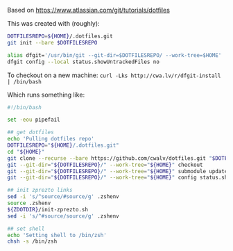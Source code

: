 
Based on https://www.atlassian.com/git/tutorials/dotfiles

This was created with (roughly):

```sh
DOTFILESREPO=${HOME}/.dotfiles.git
git init --bare $DOTFILESREPO

alias dfgit='/usr/bin/git --git-dir=$DOTFILESREPO/ --work-tree=$HOME'
dfgit config --local status.showUntrackedFiles no
```

To checkout on a new machine:
`curl -Lks http://cwa.lv/r/dfgit-install | /bin/bash`

Which runs something like:
```sh
#!/bin/bash

set -eou pipefail

## get dotfiles
echo 'Pulling dotfiles repo'
DOTFILESREPO="${HOME}/.dotfiles.git"
cd "${HOME}"
git clone --recurse --bare https://github.com/cwalv/dotfiles.git "$DOTFILESREPO"
git --git-dir="${DOTFILESREPO}/" --work-tree="${HOME}" checkout
git --git-dir="${DOTFILESREPO}/" --work-tree="${HOME}" submodule update --init --recursive
git --git-dir="${DOTFILESREPO}/" --work-tree="${HOME}" config status.showUntrackedFiles no

## init zprezto links
sed -i 's/^source/#source/g' .zshenv
source .zshenv
${ZDOTDIR}/init-zprezto.sh
sed -i 's/^#source/source/g' .zshenv

## set shell
echo 'Setting shell to /bin/zsh'
chsh -s /bin/zsh
```